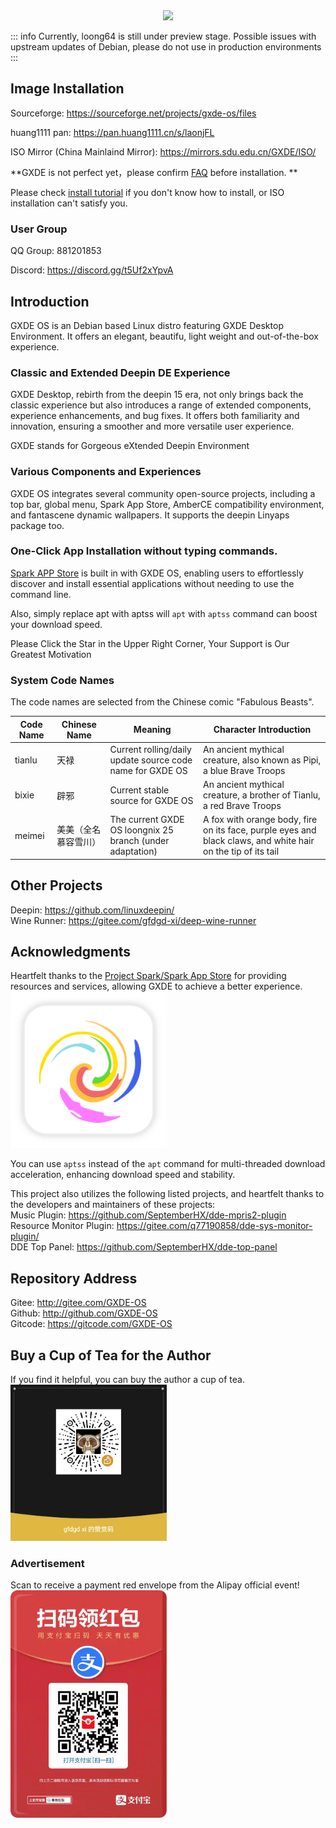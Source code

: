 <center><img src=/new-logo-long.png width=300/></center>



::: info
Currently, loong64 is still under preview stage. Possible issues with upstream updates of Debian, please do not use in production environments
:::

## Image Installation

Sourceforge: https://sourceforge.net/projects/gxde-os/files

huang1111 pan: https://pan.huang1111.cn/s/laonjFL

ISO Mirror (China Mainlaind Mirror): https://mirrors.sdu.edu.cn/GXDE/ISO/


**GXDE is not perfect yet，please confirm [FAQ](faq.md) before installation. **

Please check [install tutorial](install.md) if you don't know how to install, or ISO installation can't satisfy you.

### User Group

QQ Group: 881201853

Discord: https://discord.gg/t5Uf2xYpvA


## Introduction

GXDE OS is an Debian based Linux distro featuring GXDE Desktop Environment. It offers an elegant, beautifu, light weight and out-of-the-box experience. 

### Classic and Extended Deepin DE Experience 

GXDE Desktop, rebirth from the deepin 15 era, not only brings back the classic experience but also introduces a range of extended components, experience enhancements, and bug fixes. It offers both familiarity and innovation, ensuring a smoother and more versatile user experience.

GXDE stands for Gorgeous eXtended Deepin Environment

### Various Components and Experiences

GXDE OS integrates several community open-source projects, including a top bar, global menu, Spark App Store, AmberCE compatibility environment, and fantascene dynamic wallpapers. It supports the deepin Linyaps package too. 

### One-Click App Installation without typing commands.

[Spark APP Store](https://gitee.com/spark-store-project/) is built in with GXDE OS, enabling users to effortlessly discover and install essential applications without needing to use the command line. 

Also, simply replace apt with aptss will  `apt` with `aptss` command can boost your download speed. 



Please Click the Star in the Upper Right Corner, Your Support is Our Greatest Motivation

### System Code Names
The code names are selected from the Chinese comic "Fabulous Beasts".

| Code Name | Chinese Name | Meaning | Character Introduction |
| --- | --- | --- | --- |
| tianlu | 天禄 | Current rolling/daily update source code name for GXDE OS | An ancient mythical creature, also known as Pipi, a blue Brave Troops |
| bixie | 辟邪 | Current stable source for GXDE OS | An ancient mythical creature, a brother of Tianlu, a red Brave Troops |
| meimei | 美美（全名慕容雪川） | The current GXDE OS loongnix 25 branch (under adaptation) | A fox with orange body, fire on its face, purple eyes and black claws, and white hair on the tip of its tail |

## Other Projects
Deepin: https://github.com/linuxdeepin/  
Wine Runner: https://gitee.com/gfdgd-xi/deep-wine-runner  


## Acknowledgments
Heartfelt thanks to the [Project Spark/Spark App Store](https://gitee.com/spark-store-project/) for providing resources and services, allowing GXDE to achieve a better experience.  
<img src="/install/spark-store.svg" width="250" />

You can use `aptss` instead of the `apt` command for multi-threaded download acceleration, enhancing download speed and stability.

This project also utilizes the following listed projects, and heartfelt thanks to the developers and maintainers of these projects:  
Music Plugin: https://github.com/SeptemberHX/dde-mpris2-plugin  
Resource Monitor Plugin: https://gitee.com/q77190858/dde-sys-monitor-plugin/  
DDE Top Panel: https://github.com/SeptemberHX/dde-top-panel

## Repository Address
Gitee: http://gitee.com/GXDE-OS  
Github: http://github.com/GXDE-OS  
Gitcode: https://gitcode.com/GXDE-OS

## Buy a Cup of Tea for the Author
If you find it helpful, you can buy the author a cup of tea.  
<img src="/install/Wechat.png" width="250" />

### Advertisement
Scan to receive a payment red envelope from the Alipay official event!
<img src="/install/advertisement0.jpg" width="250" >
